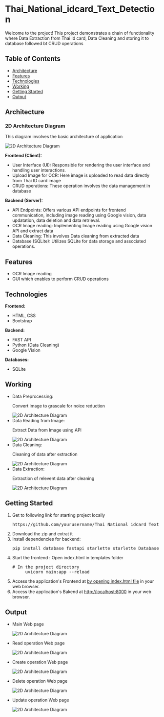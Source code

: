 # Thai_National_idcard_Text_Detection
<p>Welcome to the project! This project demonstrates a chain of functionality where Data Extraction from Thai Id card, Data Cleaning and storing it to database followed bt CRUD operations</p>
<h2>Table of Contents</h2>
    <ul>
        <li><a href="#architecture">Architecture</a></li>
        <li><a href="#features">Features</a></li>
        <li><a href="#technologies">Technologies</a></li>
        <li><a href="#working">Working</a></li>
        <li><a href="#getting-started">Getting Started</a></li>
        <li><a href="#output">Output</a></li>
    </ul>
<h2 id="architecture">Architecture</h2>
<h3>2D Architecture Diagram</h3>
<p>This diagram involves the basic architecture of application</p>
<img src="https://www.seobility.net/en/wiki/images/thumb/0/04/Frontend-vs-Backend.png/675px-Frontend-vs-Backend.png" alt="2D Architecture Diagram">
<p>
  <strong>Frontend (Client):</strong>
</p>
<ul>
 <li>User Interface (UI): Responsible for rendering the user interface and handling user interactions.</li>
 <li> Upload Image for OCR: Here image is uploaded to read data directly from Thai ID card image
 </li>
 <li> CRUD operations: These operation involves the data management in database
 </li>
</ul>

<p>
 <strong>Backend (Server):</strong>
</p>
    <ul>
        <li>API Endpoints: Offers various API endpoints for frontend communication, including image reading using Google vision, data updatation, data deletion and 
            data retrieval.</li>
        <li>OCR Image reading: Implementing Image reading using Google vision API  and extract data</li>
        <li>Data Cleaning: This involves Data cleaning from extracted data       </li>
        <li>Database (SQLite): Utilizes SQLite for data storage and associated operations.</li>
    </ul>

<h2 id="#features">Features</h2>
    <ul>
        <li>OCR Image reading</li>
        <li>GUI which enables to perform CRUD operations</li>
    </ul>

<h2 id="#technologies">Technologies</h2>
<p>
        <strong>Frontend:</strong>
</p>
<ul>
        <li>HTML, CSS</li>
        <li>Bootstrap</li>
</ul>

<p>
        <strong>Backend:</strong>
</p>
    <ul>
        <li>FAST API</li>
        <li>Python (Data Cleaning)</li>
        <li>Google Vision</li>
    </ul>

<p>
        <strong>Databases:</strong>
</p>
    <ul>
        <li>SQLite</li>
    </ul>
<h2 id="working">Working</h2>
<ul>
    <li>Data Preprocessing:<p> Convert image to grascale for noice reduction</p><img src="./output_images/pre_process.png" alt="2D Architecture Diagram"></li>  
    <li>Data Reading from Image:<p> Extract Data from Image using API</p><img src="./output_images/OCR.png" alt="2D Architecture Diagram"></li> 
    <li>Data Cleaning:<p> Cleaning of data after extraction</p><img src="./output_images/clean.png" alt="2D Architecture Diagram"></li> 
    <li>Data Extraction:<p> Extraction of relevent data after cleaning</p><img src="./output_images/extraction.png" alt="2D Architecture Diagram"></li> 
</ul>
<h2 id="#getting-started">Getting Started</h2>
    <ol>
        <li>Get to following link for starting project locally 
            <pre>https://github.com/yourusername/Thai_National_idcard_Text_Detection
</pre>
        </li>
      <li> Download the zip and extrat it</li>
        <li>Install dependencies for  backend:
<pre>pip install database fastapi starlette starlette Database fastapi JSONResponse FastAPI File UploadFile HTTPException StaticFiles Request Jinja2Templates</pre>
        </li>
        <li>Start the frontend : Open index.html in templates folder
        <pre># In the project directory
     uvicorn main:app --reload</pre>
        </li>
            <li>Access the application's Frontend at <a href="http://localhost:3001">by opening index.html file</a> in your web browser.
        <li>Access the application's Bakend at <a href="http://localhost:5000">http://localhost:8000</a> in your web browser.
        
</li>
</ol>
<h2 id="output">Output</h2>
<ul>
    <li><p>Main Web page</p><img src="./output_images/Thai_Id_Card_Main_Page.png" alt="2D Architecture Diagram"></li>   
    <li><p>Read operation Web page </p><img src="./output_images/Read_Data_Response.png" alt="2D Architecture Diagram"></li>  
    <li><p>Create operation Web page</p><img src="./output_images/Id_Card_details.png" alt="2D Architecture Diagram"></li>  
    <li><p>Delete operation Web page</p><img src="./output_images/Delete_Data.png" alt="2D Architecture Diagram"></li>  
    <li><p>Update operation Web page</p><img src="./output_images/Update_Data.png" alt="2D Architecture Diagram"></li>  
</ul>

